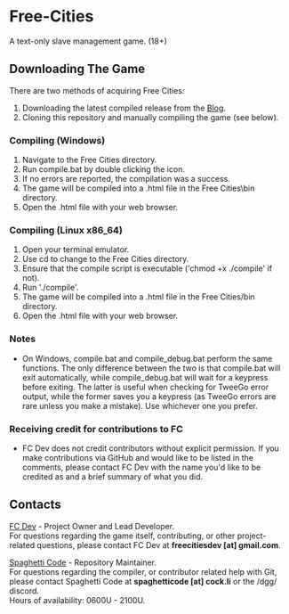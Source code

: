 # Free-Cities
A text-only slave management game. (18+)

## Downloading The Game

There are two methods of acquiring Free Cities:  
1. Downloading the latest compiled release from the [Blog](https://freecitiesblog.blogspot.com/).  
2. Cloning this repository and manually compiling the game (see below).  

### Compiling (Windows)

1. Navigate to the Free Cities directory.
2. Run compile.bat by double clicking the icon.
3. If no errors are reported, the compilation was a success.
4. The game will be compiled into a .html file in the Free Cities\bin directory.
5. Open the .html file with your web browser.

### Compiling (Linux x86_64)

1. Open your terminal emulator.
2. Use cd to change to the Free Cities directory.
3. Ensure that the compile script is executable ('chmod +x ./compile' if not).
5. Run './compile'.
6. The game will be compiled into a .html file in the Free Cities/bin directory.
7. Open the .html file with your web browser.

### Notes

* On Windows, compile.bat and compile_debug.bat perform the same functions. The only difference between the two is that compile.bat will exit automatically, while compile_debug.bat will wait for a keypress before exiting. The latter is useful when checking for TweeGo error output, while the former saves you a keypress (as TweeGo errors are rare unless you make a mistake). Use whichever one you prefer.

### Receiving credit for contributions to FC

* FC Dev does not credit contributors without explicit permission. If you make contributions via GitHub and would like to be listed in the comments, please contact FC Dev with the name you'd like to be credited as and a brief summary of what you did.

## Contacts
[FC Dev](https://github.com/freecitiesdev) - Project Owner and Lead Developer.  
For questions regarding the game itself, contributing, or other project-related questions, please contact FC Dev at **freecitiesdev [at] gmail.com**.

[Spaghetti Code](https://github.com/ObstacleCorpse) - Repository Maintainer.  
For questions regarding the compiler, or contributor related help with Git, please contact Spaghetti Code at **spaghetticode [at] cock.li** or the /dgg/ discord.  
Hours of availability: 0600U - 2100U.
